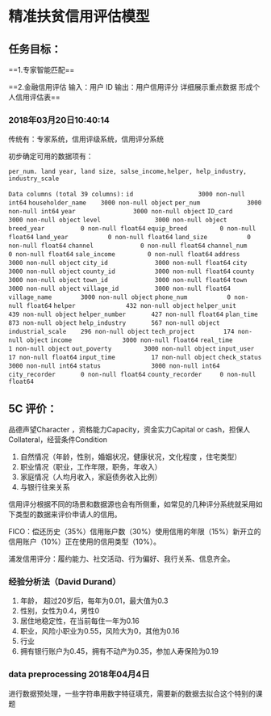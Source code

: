 # 精准扶贫信用评估模型

## 任务目标：

==1.专家智能匹配==

==2.金融信用评估 输入：用户 ID 输出：用户信用评分 详细展示重点数据 形成个人信用评估表==

### 2018年03月20日10:40:14

传统有：专家系统，信用评级系统，信用评分系统

初步确定可用的数据项有：

`per_num. land year, land size, salse_income,helper, help_industry, industry_scale `

``Data columns (total 39 columns):``
``id                  3000 non-null int64``
``householder_name    3000 non-null object``
``per_num             3000 non-null int64``
``year                3000 non-null object``
``ID_card             3000 non-null object``
``level               3000 non-null object``
``breed_year          0 non-null float64``
``equip_breed         0 non-null float64``
``land_year           0 non-null float64``
``land_size           0 non-null float64``
``channel             0 non-null float64``
``channel_num         0 non-null float64``
``sale_income         0 non-null float64``
``address             3000 non-null object``
``city_id             3000 non-null float64``
``city                3000 non-null object``
``county_id           3000 non-null float64``
``county              3000 non-null object``
``town_id             3000 non-null float64``
``town                3000 non-null object``
``village_id          3000 non-null float64``
``village_name        3000 non-null object``
``phone_num           0 non-null float64``
``helper              432 non-null object``
``helper_unit         439 non-null object``
``helper_number       427 non-null float64``
``plan_time           873 non-null object``
``help_industry       567 non-null object``
``industrial_scale    296 non-null object``
``tech_project        174 non-null object``
``income              3000 non-null float64``
``real_time           1 non-null object``
``out_poverty         3000 non-null object``
``input_user          17 non-null float64``
``input_time          17 non-null object``
``check_status        3000 non-null int64``
``status              3000 non-null int64``
``city_recorder       0 non-null float64``
``county_recorder     0 non-null float64``

## 5C 评价：

 品德声望Character ，资格能力Capacity，资金实力Capital or cash，担保人Collateral，经营条件Condition

1. 自然情况（年龄，性别，婚姻状况，健康状况，文化程度 ，住宅类型）
2. 职业情况（职业，工作年限，职务，年收入）
3. 家庭情况（人均月收入，家庭债务收入比例）
4. 与银行往来关系

信用评分根据不同的场景和数据源也会有所侧重，如常见的几种评分系统就采用如下类型的数据来评价申请人的信用。

FICO：偿还历史（35%）信用账户数（30%）使用信用的年限（15%）新开立的信用账户（10%）正在使用的信用类型（10%）。

浦发信用评分：履约能力、社交活动、行为偏好、我行关系、信息齐全。

### 经验分析法（David Durand）

1. 年龄， 超过20岁后，每年为0.01，最大值为0.3
2. 性别，女性为0.4，男性0
3. 居住地稳定性，在当前每住一年为0.16
4. 职业，风险小职业为0.55，风险大为0，其他为0.16
5. 行业
6. 拥有银行账户为0.45，拥有不动产为0.35，参加人寿保险为0.19

### data preprocessing 2018年04月4日
进行数据预处理，一些字符串用数字特征填充，需要新的数据去拟合这个特别的课题
